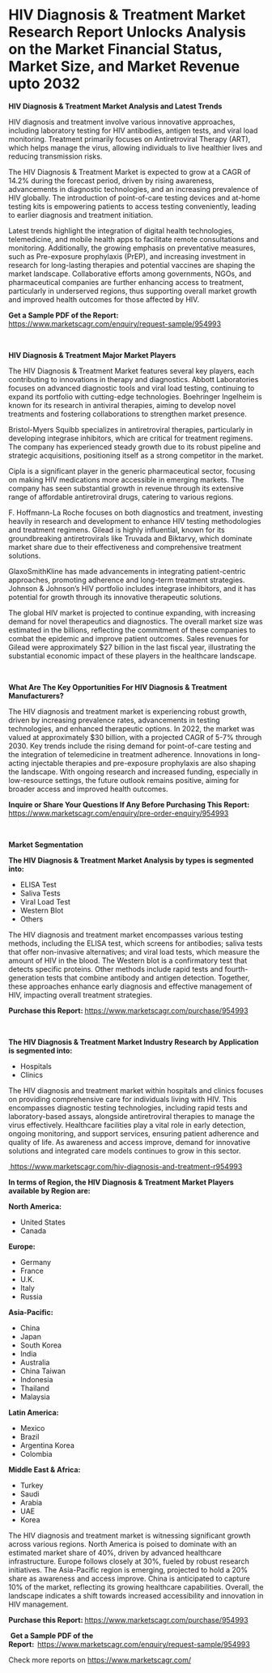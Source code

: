 <p><h1>HIV Diagnosis & Treatment Market Research Report Unlocks Analysis on the Market Financial Status, Market Size, and Market Revenue upto 2032</h1></p><p><strong>HIV Diagnosis & Treatment Market Analysis and Latest Trends</strong></p>
<p><p>HIV diagnosis and treatment involve various innovative approaches, including laboratory testing for HIV antibodies, antigen tests, and viral load monitoring. Treatment primarily focuses on Antiretroviral Therapy (ART), which helps manage the virus, allowing individuals to live healthier lives and reducing transmission risks. </p><p>The HIV Diagnosis & Treatment Market is expected to grow at a CAGR of 14.2% during the forecast period, driven by rising awareness, advancements in diagnostic technologies, and an increasing prevalence of HIV globally. The introduction of point-of-care testing devices and at-home testing kits is empowering patients to access testing conveniently, leading to earlier diagnosis and treatment initiation.</p><p>Latest trends highlight the integration of digital health technologies, telemedicine, and mobile health apps to facilitate remote consultations and monitoring. Additionally, the growing emphasis on preventative measures, such as Pre-exposure prophylaxis (PrEP), and increasing investment in research for long-lasting therapies and potential vaccines are shaping the market landscape. Collaborative efforts among governments, NGOs, and pharmaceutical companies are further enhancing access to treatment, particularly in underserved regions, thus supporting overall market growth and improved health outcomes for those affected by HIV.</p></p>
<p><strong>Get a Sample PDF of the Report:&nbsp;</strong> <a href="https://www.marketscagr.com/enquiry/request-sample/954993?utm_campaign=3127&utm_medium=2&utm_source=Github&utm_content=ia&utm_term=07032025&utm_id=hiv-diagnosis-treatment">https://www.marketscagr.com/enquiry/request-sample/954993</a></p>
<p>&nbsp;</p>
<p><strong>HIV Diagnosis & Treatment Major Market Players</strong></p>
<p><p>The HIV Diagnosis & Treatment Market features several key players, each contributing to innovations in therapy and diagnostics. Abbott Laboratories focuses on advanced diagnostic tools and viral load testing, continuing to expand its portfolio with cutting-edge technologies. Boehringer Ingelheim is known for its research in antiviral therapies, aiming to develop novel treatments and fostering collaborations to strengthen market presence.</p><p>Bristol-Myers Squibb specializes in antiretroviral therapies, particularly in developing integrase inhibitors, which are critical for treatment regimens. The company has experienced steady growth due to its robust pipeline and strategic acquisitions, positioning itself as a strong competitor in the market.</p><p>Cipla is a significant player in the generic pharmaceutical sector, focusing on making HIV medications more accessible in emerging markets. The company has seen substantial growth in revenue through its extensive range of affordable antiretroviral drugs, catering to various regions.</p><p>F. Hoffmann-La Roche focuses on both diagnostics and treatment, investing heavily in research and development to enhance HIV testing methodologies and treatment regimens. Gilead is highly influential, known for its groundbreaking antiretrovirals like Truvada and Biktarvy, which dominate market share due to their effectiveness and comprehensive treatment solutions.</p><p>GlaxoSmithKline has made advancements in integrating patient-centric approaches, promoting adherence and long-term treatment strategies. Johnson & Johnson’s HIV portfolio includes integrase inhibitors, and it has potential for growth through its innovative therapeutic solutions.</p><p>The global HIV market is projected to continue expanding, with increasing demand for novel therapeutics and diagnostics. The overall market size was estimated in the billions, reflecting the commitment of these companies to combat the epidemic and improve patient outcomes. Sales revenues for Gilead were approximately $27 billion in the last fiscal year, illustrating the substantial economic impact of these players in the healthcare landscape.</p></p>
<p>&nbsp;</p>
<p><strong>What Are The Key Opportunities For HIV Diagnosis & Treatment Manufacturers?</strong></p>
<p><p>The HIV diagnosis and treatment market is experiencing robust growth, driven by increasing prevalence rates, advancements in testing technologies, and enhanced therapeutic options. In 2022, the market was valued at approximately $30 billion, with a projected CAGR of 5-7% through 2030. Key trends include the rising demand for point-of-care testing and the integration of telemedicine in treatment adherence. Innovations in long-acting injectable therapies and pre-exposure prophylaxis are also shaping the landscape. With ongoing research and increased funding, especially in low-resource settings, the future outlook remains positive, aiming for broader access and improved health outcomes.</p></p>
<p><strong>Inquire or Share Your Questions If Any Before Purchasing This Report:</strong> <a href="https://www.marketscagr.com/enquiry/pre-order-enquiry/954993?utm_campaign=3127&utm_medium=2&utm_source=Github&utm_content=ia&utm_term=07032025&utm_id=hiv-diagnosis-treatment">https://www.marketscagr.com/enquiry/pre-order-enquiry/954993</a></p>
<p>&nbsp;</p>
<p><strong>Market Segmentation</strong></p>
<p><strong>The HIV Diagnosis & Treatment Market Analysis by types is segmented into:</strong></p>
<p><ul><li>ELISA Test</li><li>Saliva Tests</li><li>Viral Load Test</li><li>Western Blot</li><li>Others</li></ul></p>
<p><p>The HIV diagnosis and treatment market encompasses various testing methods, including the ELISA test, which screens for antibodies; saliva tests that offer non-invasive alternatives; and viral load tests, which measure the amount of HIV in the blood. The Western blot is a confirmatory test that detects specific proteins. Other methods include rapid tests and fourth-generation tests that combine antibody and antigen detection. Together, these approaches enhance early diagnosis and effective management of HIV, impacting overall treatment strategies.</p></p>
<p><strong>Purchase this Report:&nbsp;</strong><a href="https://www.marketscagr.com/purchase/954993?utm_campaign=3127&utm_medium=2&utm_source=Github&utm_content=ia&utm_term=07032025&utm_id=hiv-diagnosis-treatment">https://www.marketscagr.com/purchase/954993</a></p>
<p>&nbsp;</p>
<p><strong>The HIV Diagnosis & Treatment Market Industry Research by Application is segmented into:</strong></p>
<p><ul><li>Hospitals</li><li>Clinics</li></ul></p>
<p><p>The HIV diagnosis and treatment market within hospitals and clinics focuses on providing comprehensive care for individuals living with HIV. This encompasses diagnostic testing technologies, including rapid tests and laboratory-based assays, alongside antiretroviral therapies to manage the virus effectively. Healthcare facilities play a vital role in early detection, ongoing monitoring, and support services, ensuring patient adherence and quality of life. As awareness and access improve, demand for innovative solutions and integrated care models continues to grow in this sector.</p></p>
<p><a href="https://www.marketscagr.com/hiv-diagnosis-and-treatment-r954993?utm_campaign=3127&utm_medium=2&utm_source=Github&utm_content=ia&utm_term=07032025&utm_id=hiv-diagnosis-treatment">&nbsp;https://www.marketscagr.com/hiv-diagnosis-and-treatment-r954993</a></p>
<p><strong>In terms of Region, the HIV Diagnosis & Treatment Market Players available by Region are:</strong></p>
<p>
    <p> <strong> North America: </strong>
        <ul>
            <li>United States</li>
            <li>Canada</li>
        </ul>
        </p> 
    <p> <strong> Europe: </strong>
        <ul>
            <li>Germany</li>
            <li>France</li>
            <li>U.K.</li>
            <li>Italy</li>
            <li>Russia</li>
        </ul>
        </p> 
    <p> <strong> Asia-Pacific: </strong>
        <ul>
            <li>China</li>
            <li>Japan</li>
            <li>South Korea</li>
            <li>India</li>
            <li>Australia</li>
            <li>China Taiwan</li>
            <li>Indonesia</li>
            <li>Thailand</li>
            <li>Malaysia</li>
        </ul>
        </p> 
    <p> <strong> Latin America: </strong>
        <ul>
            <li>Mexico</li>
            <li>Brazil</li>
            <li>Argentina Korea</li>
            <li>Colombia</li>
        </ul>
        </p> 
    <p> <strong> Middle East & Africa: </strong>
        <ul>
            <li>Turkey</li>
            <li>Saudi</li>
            <li>Arabia</li>
            <li>UAE</li>
            <li>Korea</li>
        </ul>
    </p>
    </p>
<p><p>The HIV diagnosis and treatment market is witnessing significant growth across various regions. North America is poised to dominate with an estimated market share of 40%, driven by advanced healthcare infrastructure. Europe follows closely at 30%, fueled by robust research initiatives. The Asia-Pacific region is emerging, projected to hold a 20% share as awareness and access improve. China is anticipated to capture 10% of the market, reflecting its growing healthcare capabilities. Overall, the landscape indicates a shift towards increased accessibility and innovation in HIV management.</p></p>
<p><strong>Purchase this Report: </strong><a href="https://www.marketscagr.com/purchase/954993?utm_campaign=3127&utm_medium=2&utm_source=Github&utm_content=ia&utm_term=07032025&utm_id=hiv-diagnosis-treatment">https://www.marketscagr.com/purchase/954993</a></p>
<p>&nbsp;<strong>Get a Sample PDF of the Report:&nbsp;&nbsp;</strong><a href="https://www.marketscagr.com/enquiry/request-sample/954993?utm_campaign=3127&utm_medium=2&utm_source=Github&utm_content=ia&utm_term=07032025&utm_id=hiv-diagnosis-treatment">https://www.marketscagr.com/enquiry/request-sample/954993</a></p>
<p><strong></strong></p>
<p>Check more reports on <a href="https://www.marketscagr.com/?utm_campaign=3127&utm_medium=2&utm_source=Github&utm_content=ia&utm_term=07032025&utm_id=hiv-diagnosis-treatment">https://www.marketscagr.com/</a></p>
